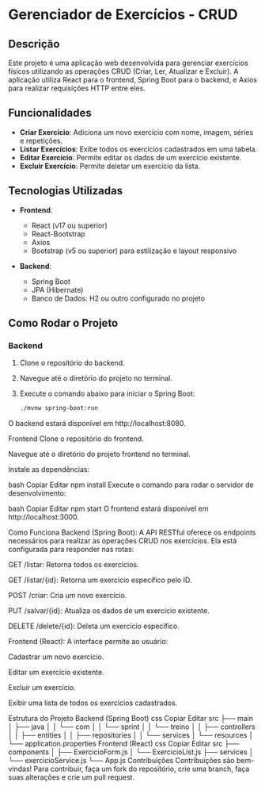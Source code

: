 # Gerenciador de Exercícios - CRUD

## Descrição

Este projeto é uma aplicação web desenvolvida para gerenciar exercícios físicos utilizando as operações CRUD (Criar, Ler, Atualizar e Excluir). A aplicação utiliza React para o frontend, Spring Boot para o backend, e Axios para realizar requisições HTTP entre eles.

## Funcionalidades

- **Criar Exercício**: Adiciona um novo exercício com nome, imagem, séries e repetições.
- **Listar Exercícios**: Exibe todos os exercícios cadastrados em uma tabela.
- **Editar Exercício**: Permite editar os dados de um exercício existente.
- **Excluir Exercício**: Permite deletar um exercício da lista.

## Tecnologias Utilizadas

- **Frontend**:
  - React (v17 ou superior)
  - React-Bootstrap
  - Axios
  - Bootstrap (v5 ou superior) para estilização e layout responsivo

- **Backend**:
  - Spring Boot
  - JPA (Hibernate)
  - Banco de Dados: H2 ou outro configurado no projeto

## Como Rodar o Projeto

### Backend

1. Clone o repositório do backend.
2. Navegue até o diretório do projeto no terminal.
3. Execute o comando abaixo para iniciar o Spring Boot:

   ```bash
   ./mvnw spring-boot:run
O backend estará disponível em http://localhost:8080.

Frontend
Clone o repositório do frontend.

Navegue até o diretório do projeto frontend no terminal.

Instale as dependências:

bash
Copiar
Editar
npm install
Execute o comando para rodar o servidor de desenvolvimento:

bash
Copiar
Editar
npm start
O frontend estará disponível em http://localhost:3000.

Como Funciona
Backend (Spring Boot): A API RESTful oferece os endpoints necessários para realizar as operações CRUD nos exercícios. Ela está configurada para responder nas rotas:

GET /listar: Retorna todos os exercícios.

GET /listar/{id}: Retorna um exercício específico pelo ID.

POST /criar: Cria um novo exercício.

PUT /salvar/{id}: Atualiza os dados de um exercício existente.

DELETE /delete/{id}: Deleta um exercício específico.

Frontend (React): A interface permite ao usuário:

Cadastrar um novo exercício.

Editar um exercício existente.

Excluir um exercício.

Exibir uma lista de todos os exercícios cadastrados.

Estrutura do Projeto
Backend (Spring Boot)
css
Copiar
Editar
src
├── main
│   ├── java
│   │   └── com
│   │       └── sprint
│   │           └── treino
│   │               ├── controllers
│   │               ├── entities
│   │               ├── repositories
│   │               └── services
│   └── resources
│       └── application.properties
Frontend (React)
css
Copiar
Editar
src
├── components
│   ├── ExercicioForm.js
│   └── ExercicioList.js
├── services
│   └── exercicioService.js
└── App.js
Contribuições
Contribuições são bem-vindas! Para contribuir, faça um fork do repositório, crie uma branch, faça suas alterações e crie um pull request.